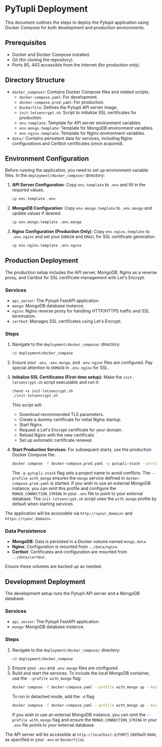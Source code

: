 # PyTupli Deployment

This document outlines the steps to deploy the Pytupli application using Docker Compose for both development and production environments.

## Prerequisites

- Docker and Docker Compose installed.
- Git (for cloning the repository).
- Ports 80, 443 accessible from the Internet (for production only).

## Directory Structure

- `docker_compose/`: Contains Docker Compose files and related scripts.
  - `docker-compose.yaml`: For development.
  - `docker-compose.prod.yaml`: For production.
  - `Dockerfile`: Defines the Pytupli API server image.
  - `init-letsencrypt.sh`: Script to initialize SSL certificates for production.
  - `env.template`: Template for API server environment variables.
  - `env.mongo.template`: Template for MongoDB environment variables.
  - `env.nginx.template`: Template for Nginx environment variables.
- `data/`: Contains persistent data for services, including Nginx configurations and Certbot certificates (once acquired).

## Environment Configuration

Before running the application, you need to set up environment variable files. In the `deployment/docker_compose/` directory:

1.  **API Server Configuration**: Copy `env.template` to `.env` and fill in the required values.
    ```bash
    cp env.template .env
    ```
2.  **MongoDB Configuration**: Copy `env.mongo.template` to `.env.mongo` and update values if desired.
    ```bash
    cp env.mongo.template .env.mongo
    ```
3.  **Nginx Configuration (Production Only)**: Copy `env.nginx.template` to `.env.nginx` and set your `DOMAIN` and `EMAIL` for SSL certificate generation.
    ```bash
    cp env.nginx.template .env.nginx
    ```

## Production Deployment

The production setup includes the API server, MongoDB, Nginx as a reverse proxy, and Certbot for SSL certificate management with Let's Encrypt.

### Services

-   `api_server`: The Pytupli FastAPI application.
-   `mongo`: MongoDB database instance.
-   `nginx`: Nginx reverse proxy for handling HTTP/HTTPS traffic and SSL termination.
-   `certbot`: Manages SSL certificates using Let's Encrypt.

### Steps

1.  Navigate to the `deployment/docker_compose/` directory:
    ```bash
    cd deployment/docker_compose
    ```
2.  Ensure your `.env`, `.env.mongo`, and `.env.nginx` files are configured. Pay special attention to `DOMAIN` in `.env.nginx` for SSL.
3.  **Initialize SSL Certificates (First-time setup):**
    Make the `init-letsencrypt.sh` script executable and run it:
    ```bash
    chmod +x init-letsencrypt.sh
    ./init-letsencrypt.sh
    ```
    This script will:
    - Download recommended TLS parameters.
    - Create a dummy certificate for initial Nginx startup.
    - Start Nginx.
    - Request a Let's Encrypt certificate for your domain.
    - Reload Nginx with the new certificate.
    - Set up automatic certificate renewal.

4.  **Start Production Services:**
    For subsequent starts, use the production Docker Compose file:
    ```bash
    docker compose -f docker-compose.prod.yaml -p pytupli-stack --profile with_mongo up --build -d
    ```
    The `-p pytupli-stack` flag sets a project name to avoid conflicts. The `--profile with_mongo` ensures the `mongo` service defined in `docker-compose.prod.yaml` is started. If you wish to use an external MongoDB instance, you can omit this profile and configure the `MONGO_CONNECTION_STRING` in your `.env` file to point to your external database. The `init-letsencrypt.sh` script uses the `with_mongo` profile by default when starting services.

The application will be accessible via `http://<your_domain>` and `https://<your_domain>`.

### Data Persistence

-   **MongoDB**: Data is persisted in a Docker volume named `mongo_data`.
-   **Nginx**: Configuration is mounted from `../data/nginx`.
-   **Certbot**: Certificates and configuration are mounted from `../data/certbot`.

Ensure these volumes are backed up as needed.

## Development Deployment

The development setup runs the Pytupli API server and a MongoDB database.

### Services

-   `api_server`: The Pytupli FastAPI application.
-   `mongo`: MongoDB database instance.

### Steps

1.  Navigate to the `deployment/docker_compose/` directory:
    ```bash
    cd deployment/docker_compose
    ```
2.  Ensure your `.env` and `.env.mongo` files are configured.
3.  Build and start the services. To include the local MongoDB container, use the `--profile with_mongo` flag:
    ```bash
    docker compose -f docker-compose.yaml --profile with_mongo up --build
    ```
    To run in detached mode, add the `-d` flag:
    ```bash
    docker compose -f docker-compose.yaml --profile with_mongo up --build -d
    ```
    If you wish to use an external MongoDB instance, you can omit the `--profile with_mongo` flag and ensure the `MONGO_CONNECTION_STRING` in your `.env` file points to your external database.

The API server will be accessible at `http://localhost:${PORT}` (default `8080`, as specified in your `.env` or `Dockerfile`).
